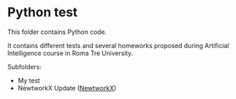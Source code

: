 # Python test
This folder contains Python code.

It contains different tests and several homeworks proposed during Artificial Intelligence course in Roma Tre University.

Subfolders:
- My test
- NewtworkX Update ([NewtworkX](https://github.com/networkx/networkx))
